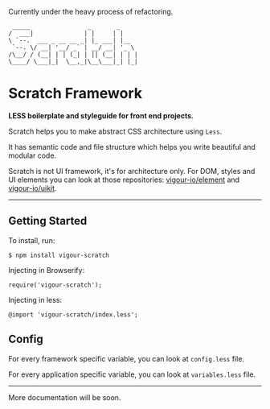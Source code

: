Currently under the heavy process of refactoring.

	 _____                _       _
	/  ___|              | |     | |
	\ `--.  ___ _ __ __ _| |_ ___| |__
	 `--. \/ __| '__/ _` | __/ __| '_ \
	/\__/ / (__| | | (_| | || (__| | | |
	\____/ \___|_|  \__,_|\__\___|_| |_|


Scratch Framework
=============

**LESS boilerplate and styleguide for front end projects.**

Scratch helps you to make abstract CSS architecture using `Less`.

It has semantic code and file structure which helps you write beautiful and modular code.

Scratch is not UI framework, it's for architecture only. For DOM, styles and UI elements you can look at those repositories: [vigour-io/element](https://github.com/vigour-io/element) and [vigour-io/uikit](https://github.com/vigour-io/uikit).

-------------

Getting Started
-------------

To install, run:

	$ npm install vigour-scratch

Injecting in Browserify:

	require('vigour-scratch');

Injecting in less:

	@import 'vigour-scratch/index.less';


Config
-------------

For every framework specific variable, you can look at `config.less` file.

For every application specific variable, you can look at `variables.less` file.


-------------

More documentation will be soon.
